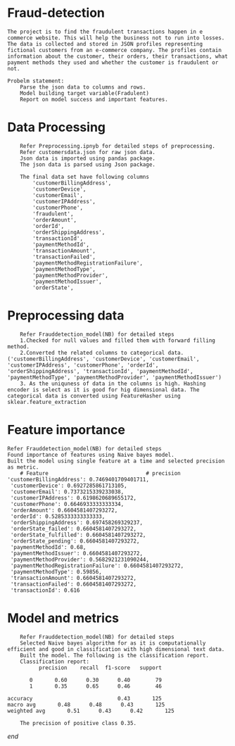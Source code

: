 # Fraud-detection
	The project is to find the fraudulent transactions happen in e commerce website. This will help the business not to run into losses.
	The data is collected and stored in JSON profiles representing fictional customers from an e-commerce company. The profiles contain information about the customer, their orders, their transactions, what payment methods they used and whether the customer is fraudulent or not.

	Probelm statement:
		Parse the json data to columns and rows.
		Model building target variable(Fradulent)
		Report on model success and important features.
 
# Data Processing
		Refer Preprocessing.ipnyb for detailed steps of preprocessing.
		Refer customersdata.json for raw json data.
		Json data is imported using pandas package.
		The json data is parsed using Json package.

		The final data set have following columns
			'customerBillingAddress', 
			'customerDevice', 
			'customerEmail',
			'customerIPAddress', 
			'customerPhone', 
			'fraudulent', 
			'orderAmount',
			'orderId', 
			'orderShippingAddress', 
			'transactionId', 
			'paymentMethodId',
			'transactionAmount', 
			'transactionFailed',
			'paymentMethodRegistrationFailure', 
			'paymentMethodType',
			'paymentMethodProvider', 
			'paymentMethodIssuer', 
			'orderState',
	
	
 # Preprocessing data
 		Refer Frauddetection_model(NB) for detailed steps
 		1.Checked for null values and filled them with forward filling method.
		2.Converted the related columns to categorical data. ('customerBillingAddress', 'customerDevice', 'customerEmail', 		'customerIPAddress', 'customerPhone', 'orderId', 'orderShippingAddress', 'transactionId', 'paymentMethodId', 'paymentMethodType', 'paymentMethodProvider', 'paymentMethodIssuer')
		3. As the uniquness of data in the columns is high. Hashing encoder is select as it is good for hig dimensional data. The categorical data is converted using FeatureHasher using sklear.feature_extraction
		
# Feature importance
	Refer Frauddetection_model(NB) for detailed steps
	Found importance of features using Naive bayes model.
	Built the model using single feature at a time and selected precision as metric.
		# Feature								# precision
	'customerBillingAddress': 0.7469401709401711,
	 'customerDevice': 0.6927285861713105,
	 'customerEmail': 0.7373215339233038,
	 'customerIPAddress': 0.6198620689655172,
	 'customerPhone': 0.6646933333333334,
	 'orderAmount': 0.6604581407293272,
	 'orderId': 0.5285333333333333,
	 'orderShippingAddress': 0.697458269329237,
	 'orderState_failed': 0.6604581407293272,
	 'orderState_fulfilled': 0.6604581407293272,
	 'orderState_pending': 0.6604581407293272,
	 'paymentMethodId': 0.68,
	 'paymentMethodIssuer': 0.6604581407293272,
	 'paymentMethodProvider': 0.5682921231090244,
	 'paymentMethodRegistrationFailure': 0.6604581407293272,
	 'paymentMethodType': 0.59856,
	 'transactionAmount': 0.6604581407293272,
	 'transactionFailed': 0.6604581407293272,
	 'transactionId': 0.616
	 
 # Model and metrics
 		Refer Frauddetection_model(NB) for detailed steps
 		Selected Naive bayes algorithm for as it is computationally efficient and good in classification with high dimensional text data.
		Built the model. The following is the classification report. 
		Classification report:
              precision    recall  f1-score   support

           0       0.60      0.30      0.40        79
           1       0.35      0.65      0.46        46

    accuracy                           0.43       125
   	macro avg       0.48      0.48      0.43       125
	weighted avg       0.51      0.43      0.42       125
		
		The precision of positive class 0.35.
		
*end*
		
		
		
		

	
		
		
		
 	
  
  



